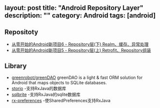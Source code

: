 layout: post
title: "Android Repository Layer"
description: ""
category: Android
tags: [android]
---

## Repositoty

- [从零开始的Android新项目6 - Repository层(下) Realm、缓存、异常处理](http://blog.zhaiyifan.cn/2016/05/15/android-new-project-from-0-p6/)
- [从零开始的Android新项目5 - Repository层(上) Retrofit、Repository组装](http://blog.zhaiyifan.cn/2016/04/30/android-new-project-from-0-p5/)

## Library

- [greenrobot/greenDAO](https://github.com/greenrobot/greenDAO) greenDAO is a light & fast ORM solution for Android that maps objects to SQLite databases.
- [storio](https://github.com/pushtorefresh/storio) -支持RxJava的数据库
- [sqlbrite](https://github.com/square/sqlbrite) -支持RxJava的sqlite数据库
- [rx-preferences](https://github.com/f2prateek/rx-preferences) -使SharedPreferences支持RxJava
